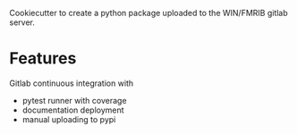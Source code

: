 Cookiecutter to create a python package uploaded to the WIN/FMRIB gitlab server.

# Features
Gitlab continuous integration with
- pytest runner with coverage
- documentation deployment
- manual uploading to pypi
